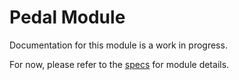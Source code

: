 # Pedal Module
Documentation for this module is a work in progress.

For now, please refer to the [specs](specs.yaml) for module details.
